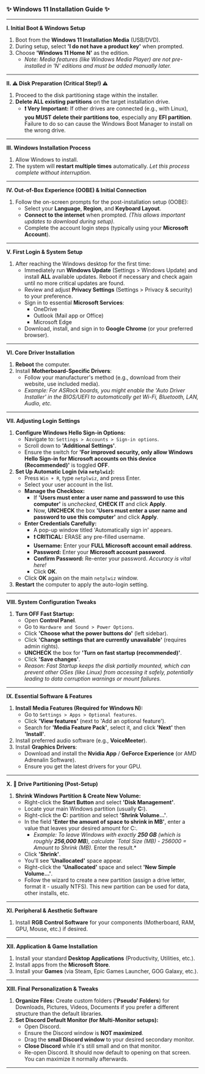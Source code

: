 ### **✨ Windows 11 Installation Guide ✨**

---

**I. Initial Boot & Windows Setup**

1.  Boot from the **Windows 11 Installation Media** (USB/DVD).
2.  During setup, select **'I do not have a product key'** when prompted.
3.  Choose **'Windows 11 Home N'** as the edition.
    *   *Note: Media features (like Windows Media Player) are not pre-installed in 'N' editions and must be added manually later.*

---

**II. ⚠️ Disk Preparation (Critical Step!) ⚠️**

1.  Proceed to the disk partitioning stage within the installer.
2.  **Delete ALL existing partitions** on the target installation drive.
    *   **❗️ Very Important:** If other drives are connected (e.g., with Linux), **you MUST delete their partitions too**, especially any **EFI partition**. Failure to do so can cause the Windows Boot Manager to install on the wrong drive.

---

**III. Windows Installation Process**

1.  Allow Windows to install.
2.  The system will **restart multiple times** automatically. *Let this process complete without interruption.*

---

**IV. Out-of-Box Experience (OOBE) & Initial Connection**

1.  Follow the on-screen prompts for the post-installation setup (OOBE):
    *   Select your **Language**, **Region**, and **Keyboard Layout**.
    *   **Connect to the internet** when prompted. *(This allows important updates to download during setup).*
    *   Complete the account login steps (typically using your **Microsoft Account**).

---

**V. First Login & System Setup**

1.  After reaching the Windows desktop for the first time:
    *   Immediately run **Windows Update** (Settings > Windows Update) and install **ALL** available updates. Reboot if necessary and check again until no more critical updates are found.
    *   Review and adjust **Privacy Settings** (Settings > Privacy & security) to your preference.
    *   Sign in to essential **Microsoft Services**:
        *   OneDrive
        *   Outlook (Mail app or Office)
        *   Microsoft Edge
    *   Download, install, and sign in to **Google Chrome** (or your preferred browser).

---

**VI. Core Driver Installation**

1.  **Reboot** the computer.
2.  Install **Motherboard-Specific Drivers**:
    *   Follow your manufacturer's method (e.g., download from their website, use included media).
    *   *Example: For ASRock boards, you might enable the 'Auto Driver Installer' in the BIOS/UEFI to automatically get Wi-Fi, Bluetooth, LAN, Audio, etc.*

---

**VII. Adjusting Login Settings**

1.  **Configure Windows Hello Sign-in Options:**
    *   Navigate to: `Settings > Accounts > Sign-in options`.
    *   Scroll down to **'Additional Settings'**.
    *   Ensure the switch for **'For improved security, only allow Windows Hello Sign-in for Microsoft accounts on this device (Recommended)'** is toggled **OFF**.
2.  **Set Up Automatic Login (via `netplwiz`):**
    *   Press `Win + R`, type `netplwiz`, and press Enter.
    *   Select your user account in the list.
    *   **Manage the Checkbox:**
        *   If **'Users must enter a user name and password to use this computer'** is *unchecked*, **CHECK IT** and click **Apply**.
        *   Now, **UNCHECK** the box **'Users must enter a user name and password to use this computer'** and click **Apply**.
    *   **Enter Credentials Carefully:**
        *   A pop-up window titled 'Automatically sign in' appears.
        *   **❗️ CRITICAL:** ERASE any pre-filled username.
        *   **Username:** Enter your **FULL Microsoft account email address**.
        *   **Password:** Enter your **Microsoft account password**.
        *   **Confirm Password:** Re-enter your password. *Accuracy is vital here!*
        *   Click **OK**.
    *   Click **OK** again on the main `netplwiz` window.
3.  **Restart** the computer to apply the auto-login setting.

---

**VIII. System Configuration Tweaks**

1.  **Turn OFF Fast Startup:**
    *   Open **Control Panel**.
    *   Go to `Hardware and Sound > Power Options`.
    *   Click **'Choose what the power buttons do'** (left sidebar).
    *   Click **'Change settings that are currently unavailable'** (requires admin rights).
    *   **UNCHECK** the box for **'Turn on fast startup (recommended)'**.
    *   Click **'Save changes'**.
    *   *Reason: Fast Startup keeps the disk partially mounted, which can prevent other OSes (like Linux) from accessing it safely, potentially leading to data corruption warnings or mount failures.*

---

**IX. Essential Software & Features**

1.  **Install Media Features (Required for Windows N):**
    *   Go to `Settings > Apps > Optional features`.
    *   Click **'View features'** (next to 'Add an optional feature').
    *   Search for **'Media Feature Pack'**, select it, and click **'Next'** then **'Install'**.
2.  Install preferred audio software (e.g., **VoiceMeeter**).
3.  Install **Graphics Drivers**:
    *   Download and install the **Nvidia App** / **GeForce Experience** (or AMD Adrenalin Software).
    *   Ensure you get the latest drivers for your GPU.

---

**X. 💾 Drive Partitioning (Post-Setup)**

1.  **Shrink Windows Partition & Create New Volume:**
    *   Right-click the **Start Button** and select **'Disk Management'**.
    *   Locate your main Windows partition (usually **C:**).
    *   Right-click the **C:** partition and select **'Shrink Volume...'**.
    *   In the field **'Enter the amount of space to shrink in MB'**, enter a value that leaves your desired amount for C:.
        *   *Example: To leave Windows with exactly **250 GB** (which is roughly **256,000 MB**), calculate `Total Size (MB) - 256000 = Amount to Shrink (MB)*. Enter the result.*
    *   Click **'Shrink'**.
    *   You'll see **'Unallocated'** space appear.
    *   Right-click the **'Unallocated'** space and select **'New Simple Volume...'**.
    *   Follow the wizard to create a new partition (assign a drive letter, format it - usually NTFS). This new partition can be used for data, other installs, etc.

---

**XI. Peripheral & Aesthetic Software**

1.  Install **RGB Control Software** for your components (Motherboard, RAM, GPU, Mouse, etc.) if desired.

---

**XII. Application & Game Installation**

1.  Install your standard **Desktop Applications** (Productivity, Utilities, etc.).
2.  Install apps from the **Microsoft Store**.
3.  Install your **Games** (via Steam, Epic Games Launcher, GOG Galaxy, etc.).

---

**XIII. Final Personalization & Tweaks**

1.  **Organize Files:** Create custom folders (**'Pseudo' Folders**) for Downloads, Pictures, Videos, Documents if you prefer a different structure than the default libraries.
2.  **Set Discord Default Monitor (for Multi-Monitor setups):**
    *   Open Discord.
    *   Ensure the Discord window is **NOT maximized**.
    *   Drag the **small Discord window** to your desired secondary monitor.
    *   **Close Discord** while it's still small and on that monitor.
    *   Re-open Discord. It should now default to opening on that screen. You can maximize it normally afterwards.

---
